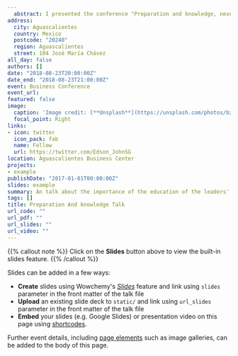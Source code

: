 ```yaml
---
  abstract: I presented the conference "Preparation and knowledge, never improvisation" at the Aguascalientes Business Center.
address:
  city: Aguascalientes
  country: Mexico
  postcode: "20240"
  region: Aguascalientes
  street: 104 José María Chávez
all_day: false
authors: []
date: "2018-08-23T20:00:00Z"
date_end: "2018-08-23T21:00:00Z"
event: Business Conference
event_url: 
featured: false
image:
  caption: 'Image credit: [**Unsplash**](https://unsplash.com/photos/bzdhc5b3Bxs)'
  focal_point: Right
links:
- icon: twitter
  icon_pack: fab
  name: Follow
  url: https://twitter.com/Edson_JohnSG
location: Aguascalientes Business Center
projects:
- example
publishDate: "2017-01-01T00:00:00Z"
slides: example
summary: An talk about the importance of the education of the leaders' in Mexico for a positive impact in the country.
tags: []
title: Preparation And knowledge Talk
url_code: ""
url_pdf: ""
url_slides: ""
url_video: ""
---
```


{{% callout note %}}
Click on the **Slides** button above to view the built-in slides feature.
{{% /callout %}}

Slides can be added in a few ways:

- **Create** slides using Wowchemy's [_Slides_](https://wowchemy.com/docs/managing-content/#create-slides) feature and link using `slides` parameter in the front matter of the talk file
- **Upload** an existing slide deck to `static/` and link using `url_slides` parameter in the front matter of the talk file
- **Embed** your slides (e.g. Google Slides) or presentation video on this page using [shortcodes](https://wowchemy.com/docs/writing-markdown-latex/).

Further event details, including [page elements](https://wowchemy.com/docs/writing-markdown-latex/) such as image galleries, can be added to the body of this page.


